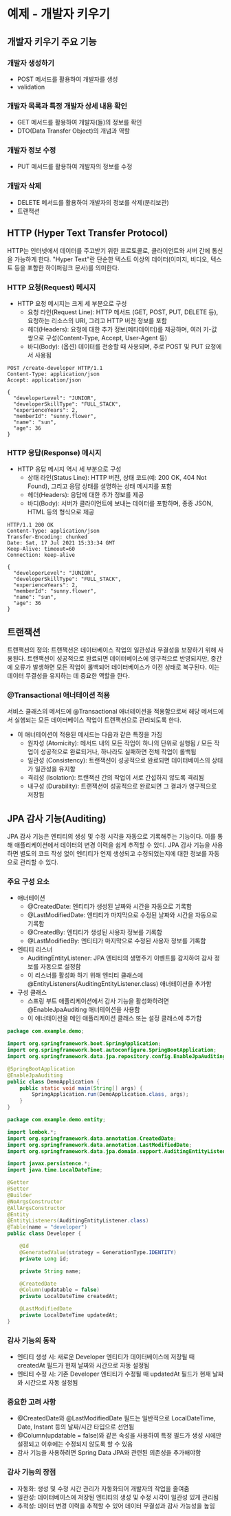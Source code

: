 # 예제 - 개발자 키우기

## 개발자 키우기 주요 기능

### 개발자 생성하기

- POST 메서드를 활용하여 개발자를 생성
- validation

### 개발자 목록과 특정 개발자 상세 내용 확인

- GET 메서드를 활용하여 개발자(들)의 정보를 확인
- DTO(Data Transfer Object)의 개념과 역할

### 개발자 정보 수정

- PUT 메서드를 활용하여 개발자의 정보를 수정

### 개발자 삭제

- DELETE 메서드를 활용하여 개발자의 정보를 삭제(분리보관)
- 트랜잭션

## HTTP (Hyper Text Transfer Protocol)

HTTP는 인터넷에서 데이터를 주고받기 위한 프로토콜로, 클라이언트와 서버 간에 통신을 가능하게 한다. "Hyper Text"란 단순한 텍스트 이상의 데이터(이미지, 비디오, 텍스트 등을 포함한 하이퍼링크 문서)를 의미한다.

### HTTP 요청(Request) 메시지

- HTTP 요청 메시지는 크게 세 부분으로 구성
  - 요청 라인(Request Line): HTTP 메서드 (GET, POST, PUT, DELETE 등), 요청하는 리소스의 URI, 그리고 HTTP 버전 정보를 포함
  - 헤더(Headers): 요청에 대한 추가 정보(메타데이터)를 제공하며, 여러 키-값 쌍으로 구성(Content-Type, Accept, User-Agent 등)
  - 바디(Body): (옵션) 데이터를 전송할 때 사용되며, 주로 POST 및 PUT 요청에서 사용됨

```text
POST /create-developer HTTP/1.1
Content-Type: application/json
Accept: application/json

{
  "developerLevel": "JUNIOR",
  "developerSkillType": "FULL_STACK",
  "experienceYears": 2,
  "memberId": "sunny.flower",
  "name": "sun",
  "age": 36
}
```

### HTTP 응답(Response) 메시지

- HTTP 응답 메시지 역시 세 부분으로 구성
  - 상태 라인(Status Line): HTTP 버전, 상태 코드(예: 200 OK, 404 Not Found), 그리고 응답 상태를 설명하는 상태 메시지를 포함
  - 헤더(Headers): 응답에 대한 추가 정보를 제공
  - 바디(Body): 서버가 클라이언트에 보내는 데이터를 포함하며, 종종 JSON, HTML 등의 형식으로 제공

```text
HTTP/1.1 200 OK
Content-Type: application/json
Transfer-Encoding: chunked
Date: Sat, 17 Jul 2021 15:33:34 GMT
Keep-Alive: timeout=60
Connection: keep-alive

{
  "developerLevel": "JUNIOR",
  "developerSkillType": "FULL_STACK",
  "experienceYears": 2,
  "memberId": "sunny.flower",
  "name": "sun",
  "age": 36
}
```

## 트랜잭션

트랜잭션의 정의: 트랜잭션은 데이터베이스 작업의 일관성과 무결성을 보장하기 위해 사용된다. 트랜잭션이 성공적으로 완료되면 데이터베이스에 영구적으로 반영되지만, 중간에 오류가 발생하면 모든 작업이 롤백되어 데이터베이스가 이전 상태로 복구된다. 이는 데이터 무결성을 유지하는 데 중요한 역할을 한다.

### @Transactional 애너테이션 적용

서비스 클래스의 메서드에 @Transactional 애너테이션을 적용함으로써 해당 메서드에서 실행되는 모든 데이터베이스 작업이 트랜잭션으로 관리되도록 한다.

- 이 애너테이션이 적용된 메서드는 다음과 같은 특징을 가짐
  - 원자성 (Atomicity): 메서드 내의 모든 작업이 하나의 단위로 실행됨 / 모든 작업이 성공적으로 완료되거나, 하나라도 실패하면 전체 작업이 롤백됨
  - 일관성 (Consistency): 트랜잭션이 성공적으로 완료되면 데이터베이스의 상태가 일관성을 유지함
  - 격리성 (Isolation): 트랜잭션 간의 작업이 서로 간섭하지 않도록 격리됨
  - 내구성 (Durability): 트랜잭션이 성공적으로 완료되면 그 결과가 영구적으로 저장됨

## JPA 감사 기능(Auditing)

JPA 감사 기능은 엔티티의 생성 및 수정 시각을 자동으로 기록해주는 기능이다. 이를 통해 애플리케이션에서 데이터의 변경 이력을 쉽게 추적할 수 있디. JPA 감사 기능을 사용하면 별도의 코드 작성 없이 엔티티가 언제 생성되고 수정되었는지에 대한 정보를 자동으로 관리할 수 있다.

### 주요 구성 요소

- 애너테이션
  - @CreatedDate: 엔티티가 생성된 날짜와 시간을 자동으로 기록함
  - @LastModifiedDate: 엔티티가 마지막으로 수정된 날짜와 시간을 자동으로 기록함
  - @CreatedBy: 엔티티가 생성된 사용자 정보를 기록함
  - @LastModifiedBy: 엔티티가 마지막으로 수정된 사용자 정보를 기록함
- 엔티티 리스너
  - AuditingEntityListener: JPA 엔티티의 생명주기 이벤트를 감지하여 감사 정보를 자동으로 설정함
  - 이 리스너를 활성화 하기 위해 엔티티 클래스에 @EntityListeners(AuditingEntityListener.class) 애너테이션을 추가함
- 구성 클래스
  - 스프링 부트 애플리케이션에서 감사 기능을 활성화하려면 @EnableJpaAuditing 애너테이션을 사용함
  - 이 애너테이션을 메인 애플리케이션 클래스 또는 설정 클래스에 추가함

```java
package com.example.demo;

import org.springframework.boot.SpringApplication;
import org.springframework.boot.autoconfigure.SpringBootApplication;
import org.springframework.data.jpa.repository.config.EnableJpaAuditing;

@SpringBootApplication
@EnableJpaAuditing
public class DemoApplication {
    public static void main(String[] args) {
        SpringApplication.run(DemoApplication.class, args);
    }
}
```

```java
package com.example.demo.entity;

import lombok.*;
import org.springframework.data.annotation.CreatedDate;
import org.springframework.data.annotation.LastModifiedDate;
import org.springframework.data.jpa.domain.support.AuditingEntityListener;

import javax.persistence.*;
import java.time.LocalDateTime;

@Getter
@Setter
@Builder
@NoArgsConstructor
@AllArgsConstructor
@Entity
@EntityListeners(AuditingEntityListener.class)
@Table(name = "developer")
public class Developer {

    @Id
    @GeneratedValue(strategy = GenerationType.IDENTITY)
    private Long id;

    private String name;

    @CreatedDate
    @Column(updatable = false)
    private LocalDateTime createdAt;

    @LastModifiedDate
    private LocalDateTime updatedAt;
}
```

### 감사 기능의 동작

- 엔티티 생성 시: 새로운 Developer 엔티티가 데이터베이스에 저장될 때 createdAt 필드가 현재 날짜와 시간으로 자동 설정됨
- 엔티티 수정 시: 기존 Developer 엔티티가 수정될 때 updatedAt 필드가 현재 날짜와 시간으로 자동 설정됨

### 중요한 고려 사항

- @CreatedDate와 @LastModifiedDate 필드는 일반적으로 LocalDateTime, Date, Instant 등의 날짜/시간 타입으로 선언됨
- @Column(updatable = false)와 같은 속성을 사용하여 특정 필드가 생성 시에만 설정되고 이후에는 수정되지 않도록 할 수 있음
- 감사 기능을 사용하려면 Spring Data JPA와 관련된 의존성을 추가해야함

### 감사 기능의 장점

- 자동화: 생성 및 수정 시간 관리가 자동화되어 개발자의 작업을 줄여줌
- 일관성: 데이터베이스에 저장된 엔티티의 생성 및 수정 시각이 일관성 있게 관리됨
- 추적성: 데이터 변경 이력을 추적할 수 있어 데이터 무결성과 감사 가능성을 높임
